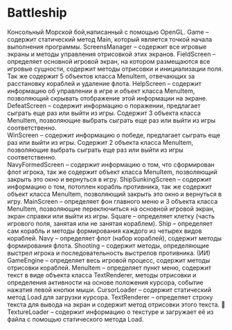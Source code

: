 # Battleship
Консольный Морской бой,написанный с помощью OpenGL.
 Game – содержит статический метод Main, который является точкой начала выполнения программы.
 ScreensManager – содержит все игровые экраны и методы управления отрисовкой этих экранов. 
 FieldScreen – определяет основной игровой экран, на котором размещаются все игровые сущности, содержит методы отрисовки и инициализации поля. Так же содержит 5 объектов класса MenuItem, отвечающих за расстановку кораблей и удаление флота. 
 HelpScreen – содержит информацию об управлении в игре и объект класса MenuItem, позволяющий скрывать отображение этой информации на экране.
 DefeatScreen – содержит информацию о поражении, предлагает сыграть еще раз или выйти из игры. Содержит 3 объекта класса MenuItem, позволяющие выбрать сыграть еще раз или выйти из игры соответственно.  
 WinScreen – содержит информацию о победе, предлагает сыграть еще раз или выйти из игры. Содержит 2 объекта класса MenuItem, позволяющие выбрать сыграть еще раз или выйти из игры соответственно.  
 NavyFormedScreen – содержит информацию о том, что сформирован флот игрока, так же содержит объект класса MenuItem, позволяющий закрыть это окно и вернуться в игру. 
 ShipSunkingScreen – содержит информацию о том, потоплен корабль противника, так же содержит объект класса MenuItem, позволяющий закрыть это окно и вернуться в игру. 
 MainScreen – определяет фон главного меню и 3 объекта класса MenuItem, позволяющие переключиться на основной игровой экран, экран справки или выйти из игры.
 Square – определяет клетку (часть игрового поля, занятая или не занятая кораблем).
 Ship – определяет сам корабль и методы формирования каждого из четырех видов кораблей.
 Navy – определяет флот (набор кораблей), содержит методы формирования флота.
 Shooting – содержит методы, определяющие выстрел игрока и последовательность выстрелов противника. (ИИ)
 GameEngine – определяет весь игровой процесс, содержит методы отрисовки кораблей.
 MenuItem – определяет пункт меню, содержит текст в виде объекта класса TextRenderer, методы отрисовки и определения активности на основе положения курсора, событие нажатия левой кнопки мыши.
 CursorLoader – содержит статический метод Load для загрузки курсора.
 TextRenderer – определяет строку текста для вывода на экран и содержит метод отрисовки этого текста.
	TextureLoader – содержит информацию о текстуре и загружает её из файла с помощью статического метода Load.
